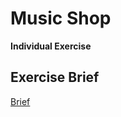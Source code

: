 # Music Shop
**Individual Exercise**

## Exercise Brief
[Brief](https://gist.github.com/futuresocks/ee1367114fb8aec65badae8c64f78f87)
